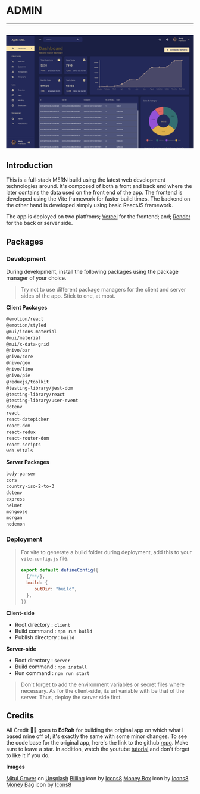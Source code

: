 # ADMIN
------------
![Dashboard](./client/public/app-creenshot_01.png)
------------

## Introduction
This is a full-stack MERN build using the latest web development technologies around.
It's composed of both a front and back end where the later contains the data used on the front end of the app.
The frontend is developed using the Vite framework for faster build times. The backend on the other hand is developed simply using basic ReactJS framework.

The app is deployed on two platfroms; [Vercel](https://vercel.com) for the frontend; and; [Render](https://render.com) for the back or server side. 

## Packages

### Development
During development, install the following packages using the package manager of your choice.
> Try not to use different package managers for the client and server sides of the app. Stick to one, at most.

**Client Packages**
```bash
@emotion/react
@emotion/styled
@mui/icons-material
@mui/material
@mui/x-data-grid
@nivo/bar
@nivo/core
@nivo/geo
@nivo/line
@nivo/pie
@reduxjs/toolkit
@testing-library/jest-dom
@testing-library/react
@testing-library/user-event
dotenv
react
react-datepicker
react-dom
react-redux
react-router-dom
react-scripts
web-vitals
```
**Server Packages**
```bash
body-parser
cors
country-iso-2-to-3
dotenv
express
helmet
mongoose
morgan
nodemon
```

### Deployment

> For vite to generate a build folder during deployment, add this to your `vite.config.js` file.
>```javascript
>export default defineConfig({
>   {/**/},
>   build: {
>      outDir: "build",
>   },
>})
>```

**Client-side**
- Root directory : `client`
- Build command : `npm run build`
- Publish directory : `build`

**Server-side**
- Root directory : `server`
- Build command : `npm install`
- Run command : `npm run start`

> Don't forget to add the environment variables or secret files where necessary. As for the client-side, its url variable with be that of the server. Thus, deploy the server side first.

## Credits

All Credit 👏🏾 goes to **EdRoh** for building the original app on which what I based mine off of; it's exactly the same with some minor changes. 
To see the code base for the original app, here's the link to the github [repo](https://github.com/ed-roh/fullstack-admin.git). Make sure to leave a star.
In addition, watch the youtube [tutorial](https://youtu.be/0cPCMIuDk2I) and don't forget to like it if you do.

**Images**

[Mitul Grover](https://unsplash.com/@mitulgrover?utm_source=unsplash&utm_medium=referral&utm_content=creditCopyText) on [Unsplash](https://unsplash.com/photos/woXG3LK04sw?utm_source=unsplash&utm_medium=referral&utm_content=creditCopyText)
[Billing](https://icons8.com/icon/23735/billing) icon by [Icons8](https://icons8.com)
[Money Box](https://icons8.com/icon/114609/money-box) icon by [Icons8](https://icons8.com)
[Money Bag](https://icons8.com/icon/112793/money-bag) icon by [Icons8](https://icons8.com)

